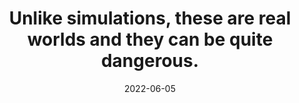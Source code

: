 ---
title: "Unlike simulations, these are real worlds and they can be quite dangerous."
date: 2022-06-05
linked:
  - _cues/defend-yourself.md
tags:
  - Fragment
  - Survive
---